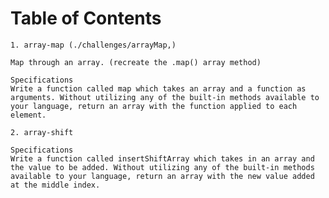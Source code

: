 # Table of Contents 
    1. array-map (./challenges/arrayMap,)

    Map through an array. (recreate the .map() array method)

    Specifications
    Write a function called map which takes an array and a function as arguments. Without utilizing any of the built-in methods available to your language, return an array with the function applied to each element.

    2. array-shift
     
    Specifications
    Write a function called insertShiftArray which takes in an array and the value to be added. Without utilizing any of the built-in methods available to your language, return an array with the new value added at the middle index.